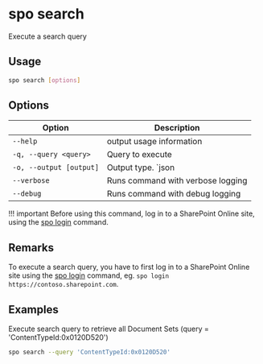 # spo search

Execute a search query

## Usage

```sh
spo search [options]
```

## Options

Option|Description
------|-----------
`--help`|output usage information
`-q, --query <query>`|Query to execute
`-o, --output [output]`|Output type. `json|text`. Default `text`
`--verbose`|Runs command with verbose logging
`--debug`|Runs command with debug logging

!!! important
    Before using this command, log in to a SharePoint Online site, using the [spo login](../login.md) command.

## Remarks

To execute a search query, you have to first log in to a SharePoint Online site using the [spo login](../login.md) command, eg. `spo login https://contoso.sharepoint.com`.

## Examples

Execute search query to retrieve all Document Sets (query = 'ContentTypeId:0x0120D520')

```sh
spo search --query 'ContentTypeId:0x0120D520'
```